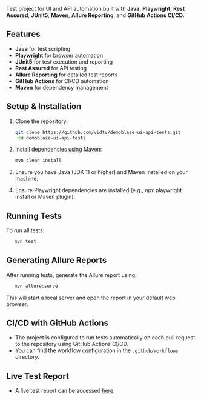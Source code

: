 Test project for UI and API automation built with **Java**, **Playwright**, **Rest Assured**, **JUnit5**, **Maven**, 
**Allure Reporting**, and **GitHub Actions CI/CD**.
 
## Features
 
- **Java** for test scripting
- **Playwright** for browser automation
- **JUnit5** for test execution and reporting
- **Rest Assured** for API testing
- **Allure Reporting** for detailed test reports
- **GitHub Actions** for CI/CD automation
- **Maven** for dependency management

## Setup & Installation
1. Clone the repository:
   ```bash
   git clone https://github.com/vidtv/demoblaze-ui-api-tests.git
    cd demoblaze-ui-api-tests
    ```
   
2. Install dependencies using Maven:
   ```bash
   mvn clean install
   ```
   
3. Ensure you have Java (JDK 11 or higher) and Maven installed on your machine.
4. Ensure Playwright dependencies are installed (e.g., npx playwright install or Maven plugin).

## Running Tests
To run all tests:
```bash
   mvn test
   ```
  
## Generating Allure Reports
After running tests, generate the Allure report using:
```bash
   mvn allure:serve
   ```
This will start a local server and open the report in your default web browser.

## CI/CD with GitHub Actions
- The project is configured to run tests automatically on each pull request to the repository using GitHub Actions CI/CD.
- You can find the workflow configuration in the `.github/workflows` directory.

## Live Test Report
- A live test report can be accessed [here](https://vidtv.github.io/demoblaze-ui-api-tests/).